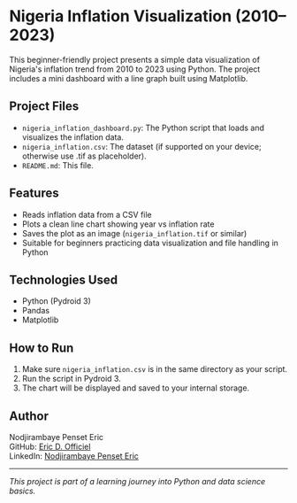 # Nigeria Inflation Visualization (2010–2023)

This beginner-friendly project presents a simple data visualization of Nigeria's inflation trend from 2010 to 2023 using Python. The project includes a mini dashboard with a line graph built using Matplotlib.

## Project Files
- `nigeria_inflation_dashboard.py`: The Python script that loads and visualizes the inflation data.
- `nigeria_inflation.csv`: The dataset (if supported on your device; otherwise use .tif as placeholder).
- `README.md`: This file.

## Features
- Reads inflation data from a CSV file
- Plots a clean line chart showing year vs inflation rate
- Saves the plot as an image (`nigeria_inflation.tif` or similar)
- Suitable for beginners practicing data visualization and file handling in Python

## Technologies Used
- Python (Pydroid 3)
- Pandas
- Matplotlib

## How to Run
1. Make sure `nigeria_inflation.csv` is in the same directory as your script.
2. Run the script in Pydroid 3.
3. The chart will be displayed and saved to your internal storage.

## Author
Nodjirambaye Penset Eric  
GitHub: [Eric D. Officiel](https://github.com/)  
LinkedIn: [Nodjirambaye Penset Eric](https://www.linkedin.com/in/nodjirambaye-penset-eric-6a1a591ab)

---

*This project is part of a learning journey into Python and data science basics.*
